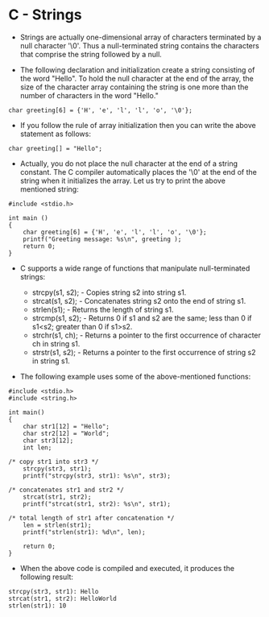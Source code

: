 # C - Strings

* Strings are actually one-dimensional array of characters terminated by a null character '\0'. Thus a null-terminated string contains the characters that comprise the string followed by a null.

* The following declaration and initialization create a string consisting of the word "Hello". To hold the null character at the end of the array, the size of the character array containing the string is one more than the number of characters in the word "Hello."
~~~~
char greeting[6] = {'H', 'e', 'l', 'l', 'o', '\0'};
~~~~

* If you follow the rule of array initialization then you can write the above statement as follows:
~~~~
char greeting[] = "Hello";
~~~~

* Actually, you do not place the null character at the end of a string constant. The C compiler automatically places the '\0' at the end of the string when it initializes the array. Let us try to print the above mentioned string: 
~~~~
#include <stdio.h>

int main ()
{
	char greeting[6] = {'H', 'e', 'l', 'l', 'o', '\0'};
	printf("Greeting message: %s\n", greeting );
	return 0;
}
~~~~

* C supports a wide range of functions that manipulate null-terminated strings:
	* strcpy(s1, s2); - Copies string s2 into string s1.
	* strcat(s1, s2); - Concatenates string s2 onto the end of string s1.
	* strlen(s1); - Returns the length of string s1.
	* strcmp(s1, s2); - Returns 0 if s1 and s2 are the same; less than 0 if s1<s2; greater than 0 if s1>s2.
	* strchr(s1, ch); - Returns a pointer to the first occurrence of character ch in string s1.
	* strstr(s1, s2); - Returns a pointer to the first occurrence of string s2 in string s1.

* The following example uses some of the above-mentioned functions:
~~~~
#include <stdio.h>
#include <string.h>

int main() 
{
	char str1[12] = "Hello";
	char str2[12] = "World";
	char str3[12];
	int len;

/* copy str1 into str3 */
	strcpy(str3, str1);
	printf("strcpy(str3, str1): %s\n", str3);
	
/* concatenates str1 and str2 */
	strcat(str1, str2);
	printf("strcat(str1, str2): %s\n", str1);

/* total length of str1 after concatenation */
	len = strlen(str1);
	printf("strlen(str1): %d\n", len);

	return 0;
}
~~~~

* When the above code is compiled and executed, it produces the following result:
~~~~
strcpy(str3, str1): Hello
strcat(str1, str2): HelloWorld
strlen(str1): 10
~~~~
